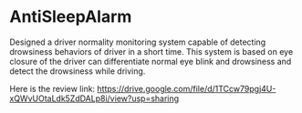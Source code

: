# AntiSleepAlarm

Designed a driver normality monitoring system capable of detecting drowsiness behaviors 
of driver in a short time. This system is based on eye closure of the driver can differentiate 
normal eye blink and drowsiness and detect the drowsiness while driving.

Here is the review link: https://drive.google.com/file/d/1TCcw79pgj4U-xQWvUOtaLdk5ZdDALp8i/view?usp=sharing
